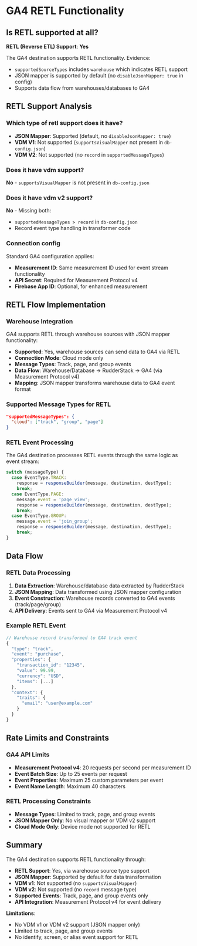 # GA4 RETL Functionality

## Is RETL supported at all?

**RETL (Reverse ETL) Support**: **Yes**

The GA4 destination supports RETL functionality. Evidence:
- `supportedSourceTypes` includes `warehouse` which indicates RETL support
- JSON mapper is supported by default (no `disableJsonMapper: true` in config)
- Supports data flow from warehouses/databases to GA4

## RETL Support Analysis

### Which type of retl support does it have?
- **JSON Mapper**: Supported (default, no `disableJsonMapper: true`)
- **VDM V1**: Not supported (`supportsVisualMapper` not present in `db-config.json`)
- **VDM V2**: Not supported (no `record` in `supportedMessageTypes`)

### Does it have vdm support?
**No** - `supportsVisualMapper` is not present in `db-config.json`

### Does it have vdm v2 support?
**No** - Missing both:
- `supportedMessageTypes > record` in `db-config.json`
- Record event type handling in transformer code

### Connection config
Standard GA4 configuration applies:
- **Measurement ID**: Same measurement ID used for event stream functionality
- **API Secret**: Required for Measurement Protocol v4
- **Firebase App ID**: Optional, for enhanced measurement

## RETL Flow Implementation

### Warehouse Integration

GA4 supports RETL through warehouse sources with JSON mapper functionality:

- **Supported**: Yes, warehouse sources can send data to GA4 via RETL
- **Connection Mode**: Cloud mode only
- **Message Types**: Track, page, and group events
- **Data Flow**: Warehouse/Database → RudderStack → GA4 (via Measurement Protocol v4)
- **Mapping**: JSON mapper transforms warehouse data to GA4 event format

### Supported Message Types for RETL
```json
"supportedMessageTypes": {
  "cloud": ["track", "group", "page"]
}
```

### RETL Event Processing

The GA4 destination processes RETL events through the same logic as event stream:

```javascript
switch (messageType) {
  case EventType.TRACK:
    response = responseBuilder(message, destination, destType);
    break;
  case EventType.PAGE:
    message.event = 'page_view';
    response = responseBuilder(message, destination, destType);
    break;
  case EventType.GROUP:
    message.event = 'join_group';
    response = responseBuilder(message, destination, destType);
    break;
}
```

## Data Flow

### RETL Data Processing

1. **Data Extraction**: Warehouse/database data extracted by RudderStack
2. **JSON Mapping**: Data transformed using JSON mapper configuration
3. **Event Construction**: Warehouse records converted to GA4 events (track/page/group)
4. **API Delivery**: Events sent to GA4 via Measurement Protocol v4

### Example RETL Event

```javascript
// Warehouse record transformed to GA4 track event
{
  "type": "track",
  "event": "purchase",
  "properties": {
    "transaction_id": "12345",
    "value": 99.99,
    "currency": "USD",
    "items": [...]
  },
  "context": {
    "traits": {
      "email": "user@example.com"
    }
  }
}
```

## Rate Limits and Constraints

### GA4 API Limits
- **Measurement Protocol v4**: 20 requests per second per measurement ID
- **Event Batch Size**: Up to 25 events per request
- **Event Properties**: Maximum 25 custom parameters per event
- **Event Name Length**: Maximum 40 characters

### RETL Processing Constraints
- **Message Types**: Limited to track, page, and group events
- **JSON Mapper Only**: No visual mapper or VDM v2 support
- **Cloud Mode Only**: Device mode not supported for RETL

## Summary

The GA4 destination supports RETL functionality through:

- **RETL Support**: Yes, via warehouse source type support
- **JSON Mapper**: Supported by default for data transformation
- **VDM v1**: Not supported (no `supportsVisualMapper`)
- **VDM v2**: Not supported (no `record` message type)
- **Supported Events**: Track, page, and group events only
- **API Integration**: Measurement Protocol v4 for event delivery

**Limitations**:
- No VDM v1 or VDM v2 support (JSON mapper only)
- Limited to track, page, and group events
- No identify, screen, or alias event support for RETL
